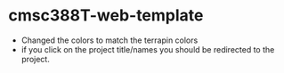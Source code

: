 # cmsc388T-web-template

- Changed the colors to match the terrapin colors
- if you click on the project title/names you should be redirected to the project.

